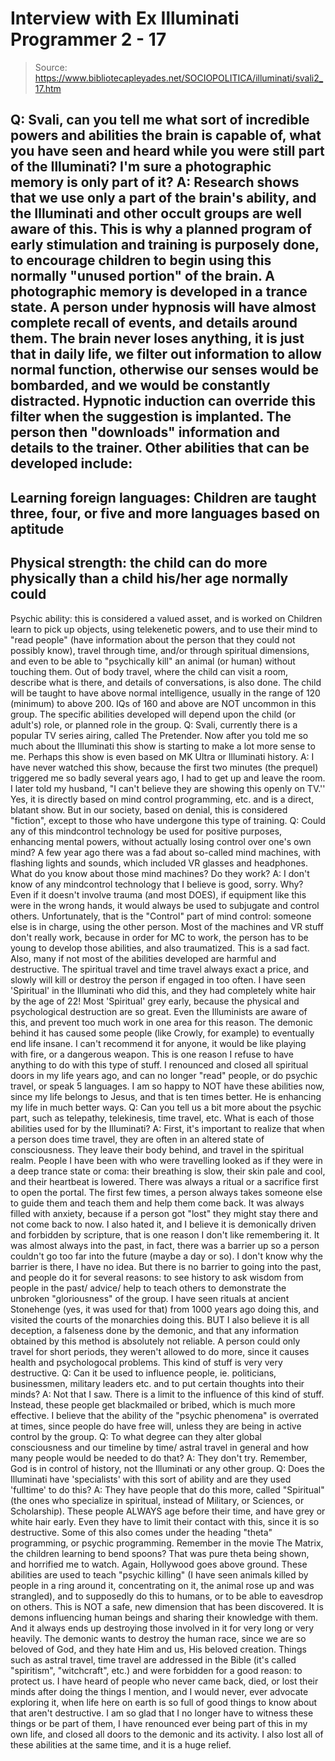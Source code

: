 # Interview with Ex Illuminati Programmer 2 - 17

> Source: https://www.bibliotecapleyades.net/SOCIOPOLITICA/illuminati/svali2_17.htm

Q: Svali, can you tell me what sort of incredible powers and
abilities the brain is capable of, what you have seen and heard
while you were still part of the Illuminati? I'm sure a photographic
memory is only part of it?
A: Research shows that we use only a part of the brain's
ability, and the Illuminati and other occult groups are well aware
of this. This is why a planned program of early stimulation and
training is purposely done, to encourage children to begin using
this normally "unused portion" of the brain.
A photographic memory is developed in a trance state. A person under
hypnosis will have almost complete recall of events, and details
around them. The brain never loses anything, it is just that in
daily life, we filter out information to allow normal function,
otherwise our senses would be bombarded, and we would be constantly
distracted.
Hypnotic induction can override this filter when the suggestion is
implanted. The person then "downloads" information and details to
the trainer. Other abilities that can be developed include:
-
Learning foreign languages:
Children are taught three, four, or five and more languages
based on aptitude
-
Physical strength: the child
can do more physically than a child his/her age normally could
-
Psychic ability: this is considered a valued asset, and is worked
on
Children learn to pick up objects, using
telekenetic powers, and to
use their mind to "read people" (have information about the person
that they could not possibly know), travel through time, and/or
through spiritual dimensions, and even to be able to "psychically
kill" an animal (or human) without touching them. Out of body
travel, where the child can visit a room, describe what is there,
and details of conversations, is also done.
The child will be taught to have above normal intelligence, usually
in the range of 120 (minimum) to above 200. IQs of 160 and above are
NOT uncommon in this group. The specific abilities developed will
depend upon the child (or adult's) role, or planned role in the
group.
Q: Svali, currently there is a popular TV series airing, called
The
Pretender. Now after you told me so much about the Illuminati this
show is starting to make a lot more sense to me. Perhaps this show
is even based on MK Ultra or Illuminati history.
A: I have never watched this show, because the first two minutes
(the prequel) triggered me so badly several years ago, I had to get
up and leave the room. I later told my husband, "I can't believe
they are showing this openly on TV.'' Yes, it is directly based on
mind control programming, etc. and is a direct, blatant show. But in
our society, based on denial, this is considered "fiction", except
to those who have undergone this type of training.
Q: Could any of this mindcontrol technology be used for positive
purposes, enhancing mental powers, without actually losing control
over one's own mind? A few year ago there was a fad about so-called
mind machines, with flashing lights and sounds, which included VR
glasses and headphones. What do you know about those mind machines?
Do they work?
A: I don't know of any mindcontrol technology that I believe is
good, sorry. Why? Even if it doesn't involve trauma (and most DOES),
if equipment like this were in the wrong hands, it would always be
used to subjugate and control others. Unfortunately, that is the
"Control" part of mind control: someone else is in charge, using the
other person. Most of the machines and VR stuff don't really work,
because in order for MC to work, the person has to be young to
develop those abilities, and also traumatized. This is a sad fact.
Also, many if not most of the abilities developed are harmful and
destructive. The spiritual travel and time travel always exact a
price, and slowly will kill or destroy the person if engaged in too
often. I have seen 'Spiritual' in the Illuminati who did this, and
they had completely white hair by the age of 22! Most 'Spiritual'
grey early, because the physical and psychological destruction are
so great. Even the Illuminists are aware of this, and prevent too
much work in one area for this reason.
The demonic behind it has caused some people (like
Crowly, for
example) to eventually end life insane. I can't recommend it for
anyone, it would be like playing with fire, or a dangerous weapon.
This is one reason I refuse to have anything to do with this type of
stuff. I renounced and closed all spiritual doors in my life years
ago, and can no longer "read" people, or do psychic travel, or speak
5 languages. I am so happy to NOT have these abilities now, since my
life belongs to Jesus, and that is ten times better. He is enhancing
my life in much better ways.
Q: Can you tell us a bit more about the psychic part, such as
telepathy, telekinesis, time travel, etc. What is each of those
abilities used for by the Illuminati?
A: First, it's important to realize that when a person does time
travel, they are often in an altered state of consciousness. They
leave their body behind, and travel in the spiritual realm. People I
have been with who were travelling looked as if they were in a deep
trance state or coma: their breathing is slow, their skin pale and
cool, and their heartbeat is lowered. There was always a ritual or a
sacrifice first to open the portal. The first few times, a person
always takes someone else to guide them and teach them and help them
come back. It was always filled with anxiety, because if a person
got "lost" they might stay there and not come back to now.
I also hated it, and I believe it is demonically driven and
forbidden by scripture, that is one reason I don't like remembering
it. It was almost always into the past, in fact, there was a barrier
up so a person couldn't go too far into the future (maybe a day or
so). I don't know why the barrier is there, I have no idea.
But there is no barrier to going into the past, and people do it for
several reasons: to see history to ask wisdom from people in the
past/ advice/ help to teach others to demonstrate the unbroken
"gloriousness" of the group. I have seen rituals at ancient
Stonehenge (yes, it was used for that) from 1000 years ago doing
this, and visited the courts of the monarchies doing this. BUT I
also believe it is all deception, a falseness done by the demonic,
and that any information obtained by this method is absolutely not
reliable. A person could only travel for short periods, they weren't
allowed to do more, since it causes health and psychologocal
problems. This kind of stuff is very very destructive.
Q: Can it be used to influence people, ie. politicians, businessmen,
military leaders etc. and to put certain thoughts into their minds?
A: Not that I saw. There is a limit to the influence of this
kind of stuff. Instead, these people get blackmailed or bribed,
which is much more effective. I believe that the ability of the
"psychic phenomena" is overrated at times, since people do have free
will, unless they are being in active control by the group.
Q: To what degree can they alter global consciousness and our
timeline by time/ astral travel in general and how many people would
be needed to do that?
A: They don't try. Remember, God is in control of history, not
the Illuminati or any other group.
Q: Does the Illuminati have 'specialists' with this sort of ability
and are they used 'fulltime' to do this?
A: They have people that do this more, called "Spiritual" (the
ones who specialize in spiritual, instead of Military, or Sciences,
or Scholarship). These people ALWAYS age before their time, and have
grey or white hair early. Even they have to limit their contact with
this, since it is so destructive.
Some of this also comes under the heading "theta" programming, or
psychic programming. Remember in the movie The Matrix, the children
learning to bend spoons? That was pure theta being shown, and
horrified me to watch. Again, Hollywood goes above ground. These
abilities are used to teach "psychic killing" (I have seen animals
killed by people in a ring around it, concentrating on it, the
animal rose up and was strangled), and to supposedly do this to
humans, or to be able to eavesdrop on others.
This is NOT a safe, new dimension that has been discovered. It is
demons influencing human beings and sharing their knowledge with
them. And it always ends up destroying those involved in it for very
long or very heavily. The demonic wants to destroy the human race,
since we are so beloved of God, and they hate Him and us, His
beloved creation.
Things such as astral travel, time travel are addressed in the Bible
(it's called "spiritism", "witchcraft", etc.) and were forbidden for
a good reason: to protect us. I have heard of people who never came
back, died, or lost their minds after doing the things I mention,
and I would never, ever advocate exploring it, when life here on
earth is so full of good things to know about that aren't
destructive.
I am so glad that I no longer have to witness these things or be
part of them, I have renounced ever being part of this in my own
life, and closed all doors to the demonic and its activity. I also
lost all of these abilities at the same time, and it is a huge
relief.
